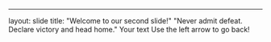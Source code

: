 
---
layout: slide
title: "Welcome to our second slide!"
"Never admit defeat. Declare victory and head home."
Your text
Use the left arrow to go back!
